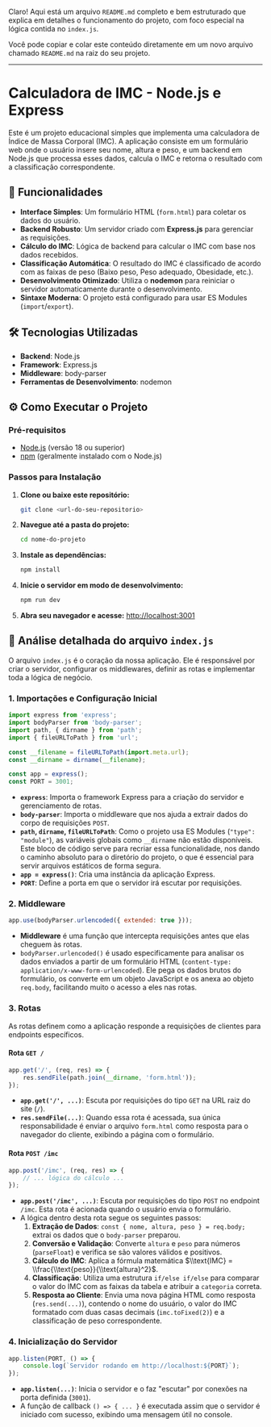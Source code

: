 Claro\! Aqui está um arquivo `README.md` completo e bem estruturado que explica em detalhes o funcionamento do projeto, com foco especial na lógica contida no `index.js`.

Você pode copiar e colar este conteúdo diretamente em um novo arquivo chamado `README.md` na raiz do seu projeto.

-----

# Calculadora de IMC - Node.js e Express

Este é um projeto educacional simples que implementa uma calculadora de Índice de Massa Corporal (IMC). A aplicação consiste em um formulário web onde o usuário insere seu nome, altura e peso, e um backend em Node.js que processa esses dados, calcula o IMC e retorna o resultado com a classificação correspondente.

## 📜 Funcionalidades

  - **Interface Simples**: Um formulário HTML (`form.html`) para coletar os dados do usuário.
  - **Backend Robusto**: Um servidor criado com **Express.js** para gerenciar as requisições.
  - **Cálculo do IMC**: Lógica de backend para calcular o IMC com base nos dados recebidos.
  - **Classificação Automática**: O resultado do IMC é classificado de acordo com as faixas de peso (Baixo peso, Peso adequado, Obesidade, etc.).
  - **Desenvolvimento Otimizado**: Utiliza o **nodemon** para reiniciar o servidor automaticamente durante o desenvolvimento.
  - **Sintaxe Moderna**: O projeto está configurado para usar ES Modules (`import`/`export`).

## 🛠️ Tecnologias Utilizadas

  - **Backend**: Node.js
  - **Framework**: Express.js
  - **Middleware**: body-parser
  - **Ferramentas de Desenvolvimento**: nodemon

## ⚙️ Como Executar o Projeto

### Pré-requisitos

  - [Node.js](https://nodejs.org/) (versão 18 ou superior)
  - [npm](https://www.npmjs.com/) (geralmente instalado com o Node.js)

### Passos para Instalação

1.  **Clone ou baixe este repositório:**

    ```sh
    git clone <url-do-seu-repositorio>
    ```

2.  **Navegue até a pasta do projeto:**

    ```sh
    cd nome-do-projeto
    ```

3.  **Instale as dependências:**

    ```sh
    npm install
    ```

4.  **Inicie o servidor em modo de desenvolvimento:**

    ```sh
    npm run dev
    ```

5.  **Abra seu navegador e acesse:**
    [http://localhost:3001](https://www.google.com/search?q=http://localhost:3001)

## 📄 Análise detalhada do arquivo `index.js`

O arquivo `index.js` é o coração da nossa aplicação. Ele é responsável por criar o servidor, configurar os middlewares, definir as rotas e implementar toda a lógica de negócio.

### 1\. Importações e Configuração Inicial

```javascript
import express from 'express';
import bodyParser from 'body-parser';
import path, { dirname } from 'path';
import { fileURLToPath } from 'url';

const __filename = fileURLToPath(import.meta.url);
const __dirname = dirname(__filename);

const app = express();
const PORT = 3001;
```

  - **`express`**: Importa o framework Express para a criação do servidor e gerenciamento de rotas.
  - **`body-parser`**: Importa o middleware que nos ajuda a extrair dados do corpo de requisições `POST`.
  - **`path`, `dirname`, `fileURLToPath`**: Como o projeto usa ES Modules (`"type": "module"`), as variáveis globais como `__dirname` não estão disponíveis. Este bloco de código serve para recriar essa funcionalidade, nos dando o caminho absoluto para o diretório do projeto, o que é essencial para servir arquivos estáticos de forma segura.
  - **`app = express()`**: Cria uma instância da aplicação Express.
  - **`PORT`**: Define a porta em que o servidor irá escutar por requisições.

### 2\. Middleware

```javascript
app.use(bodyParser.urlencoded({ extended: true }));
```

  - **Middleware** é uma função que intercepta requisições antes que elas cheguem às rotas.
  - `bodyParser.urlencoded()` é usado especificamente para analisar os dados enviados a partir de um formulário HTML (`content-type: application/x-www-form-urlencoded`). Ele pega os dados brutos do formulário, os converte em um objeto JavaScript e os anexa ao objeto `req.body`, facilitando muito o acesso a eles nas rotas.

### 3\. Rotas

As rotas definem como a aplicação responde a requisições de clientes para endpoints específicos.

#### Rota `GET /`

```javascript
app.get('/', (req, res) => {
    res.sendFile(path.join(__dirname, 'form.html'));
});
```

  - **`app.get('/', ...)`**: Escuta por requisições do tipo `GET` na URL raiz do site (`/`).
  - **`res.sendFile(...)`**: Quando essa rota é acessada, sua única responsabilidade é enviar o arquivo `form.html` como resposta para o navegador do cliente, exibindo a página com o formulário.

#### Rota `POST /imc`

```javascript
app.post('/imc', (req, res) => {
    // ... lógica do cálculo ...
});
```

  - **`app.post('/imc', ...)`**: Escuta por requisições do tipo `POST` no endpoint `/imc`. Esta rota é acionada quando o usuário envia o formulário.
  - A lógica dentro desta rota segue os seguintes passos:
    1.  **Extração de Dados**: `const { nome, altura, peso } = req.body;` extrai os dados que o `body-parser` preparou.
    2.  **Conversão e Validação**: Converte `altura` e `peso` para números (`parseFloat`) e verifica se são valores válidos e positivos.
    3.  **Cálculo do IMC**: Aplica a fórmula matemática $\\text{IMC} = \\frac{\\text{peso}}{\\text{altura}^2}$.
    4.  **Classificação**: Utiliza uma estrutura `if/else if/else` para comparar o valor do IMC com as faixas da tabela e atribuir a `categoria` correta.
    5.  **Resposta ao Cliente**: Envia uma nova página HTML como resposta (`res.send(...)`), contendo o nome do usuário, o valor do IMC formatado com duas casas decimais (`imc.toFixed(2)`) e a classificação de peso correspondente.

### 4\. Inicialização do Servidor

```javascript
app.listen(PORT, () => {
    console.log(`Servidor rodando em http://localhost:${PORT}`);
});
```

  - **`app.listen(...)`**: Inicia o servidor e o faz "escutar" por conexões na porta definida (`3001`).
  - A função de callback `() => { ... }` é executada assim que o servidor é iniciado com sucesso, exibindo uma mensagem útil no console.